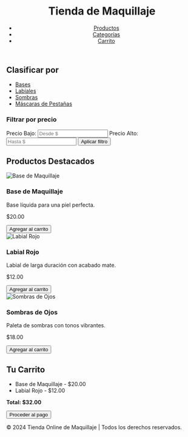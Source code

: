 <!DOCTYPE html>
<html lang="es">
<head>
    <meta charset="UTF-8">
    <meta name="viewport" content="width=device-width, initial-scale=1.0">
    <title>Tienda Online de Maquillaje</title>
    <link rel="stylesheet" href="estilos.css"> <!-- Vinculamos el archivo CSS -->
</head>
<body>
    <header>
        <div class="logo">
            <h1>Tienda de Maquillaje</h1>
        </div>
        <nav>
            <ul>
                <li><a href="#productos">Productos</a></li>
                <li><a href="#categorias">Categorías</a></li>
                <li><a href="#carrito">Carrito</a></li>
            </ul>
        </nav>
    </header>
    <aside id="categorias">
        <h2>Clasificar por</h2>
        <ul>
            <li><a href="#">Bases</a></li>
            <li><a href="#">Labiales</a></li>
            <li><a href="#">Sombras</a></li>
            <li><a href="#">Máscaras de Pestañas</a></li>
        </ul>
        <h3>Filtrar por precio</h3>
        <form action="#" method="get">
            <label for="precio-bajo">Precio Bajo:</label>
            <input type="number" id="precio-bajo" name="precio-bajo" placeholder="Desde $">
            <label for="precio-alto">Precio Alto:</label>
            <input type="number" id="precio-alto" name="precio-alto" placeholder="Hasta $">
            <button type="submit">Aplicar filtro</button>
        </form>
    </aside>
    <section id="productos">
        <h2>Productos Destacados</h2>
        <div class="producto">
            <img src="base_maquillaje.jpg" alt="Base de Maquillaje">
            <h3>Base de Maquillaje</h3>
            <p>Base líquida para una piel perfecta.</p>
            <p class="precio">$20.00</p>
            <button>Agregar al carrito</button>
        </div>
        <div class="producto">
            <img src="labial.jpg" alt="Labial Rojo">
            <h3>Labial Rojo</h3>
            <p>Labial de larga duración con acabado mate.</p>
            <p class="precio">$12.00</p>
            <button>Agregar al carrito</button>
        </div>
        <div class="producto">
            <img src="sombras_ojos.jpg" alt="Sombras de Ojos">
            <h3>Sombras de Ojos</h3>
            <p>Paleta de sombras con tonos vibrantes.</p>
            <p class="precio">$18.00</p>
            <button>Agregar al carrito</button>
        </div>
    </section>
    <section id="carrito" class="carrito">
        <h2>Tu Carrito</h2>
        <ul>
            <li>Base de Maquillaje - $20.00</li>
            <li>Labial Rojo - $12.00</li>
        </ul>
        <p><strong>Total: $32.00</strong></p>
        <button>Proceder al pago</button>
    </section>
    <footer>
        <p>&copy; 2024 Tienda Online de Maquillaje | Todos los derechos reservados.</p>
    </footer>
    <script src="scripts.js"></script> <!-- Puedes agregar tu archivo JavaScript si lo necesitas -->
</body>
</html>
